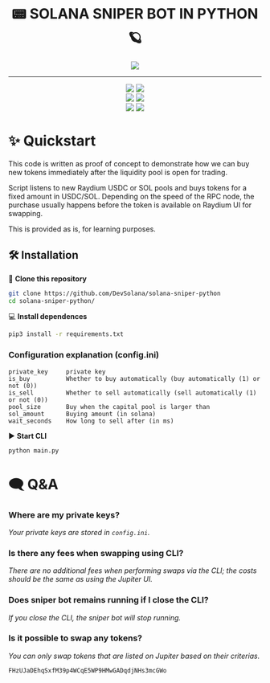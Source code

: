 <div align="center">
    <h1>📟 SOLANA SNIPER BOT IN PYTHON 🪐</h1>
<img src="https://github.com/DevSolana/solana-sniper-python/assets/163946998/ed2bac1b-0bf6-4a84-b813-431902fcba2b">


</div>

---

<p align="center">
    <img src="https://img.shields.io/github/stars/DevSolana/solana-sniper-python">
    <img src="https://img.shields.io/github/forks/DevSolana/solana-sniper-python">
    <br>
    <img src="https://img.shields.io/github/issues/DevSolana/solana-sniper-python">
    <img src="https://img.shields.io/github/issues-closed/DevSolana/solana-sniper-python">
    <br>
    <img src="https://img.shields.io/github/languages/top/DevSolana/solana-sniper-python">
    <img src="https://img.shields.io/github/last-commit/DevSolana/solana-sniper-python">
    <br>
</p>

# ✨ Quickstart

This code is written as proof of concept to demonstrate how we can buy new tokens immediately after the liquidity pool is open for trading.

Script listens to new Raydium USDC or SOL pools and buys tokens for a fixed amount in USDC/SOL.
Depending on the speed of the RPC node, the purchase usually happens before the token is available on Raydium UI for swapping.

This is provided as is, for learning purposes.

## 🛠️ Installation

💾 **Clone this repository**
```sh
git clone https://github.com/DevSolana/solana-sniper-python
cd solana-sniper-python/
```

💻 **Install dependences**
```sh
pip3 install -r requirements.txt
```

### Configuration explanation (config.ini)
```commandline
private_key     private key
is_buy          Whether to buy automatically (buy automatically (1) or not (0))
is_sell         Whether to sell automatically (sell automatically (1) or not (0))
pool_size       Buy when the capital pool is larger than
sol_amount      Buying amount (in solana)
wait_seconds    How long to sell after (in ms)
```

▶️ **Start CLI**
```sh
python main.py
```

# 🗨️ Q&A
### Where are my private keys?
*Your private keys are stored in `config.ini`.*
### Is there any fees when swapping using CLI?
*There are no additional fees when performing swaps via the CLI; the costs should be the same as using the Jupiter UI.*
### Does sniper bot remains running if I close the CLI?
*If you close the CLI, the sniper bot will stop running.*
### Is it possible to swap any tokens?
*You can only swap tokens that are listed on Jupiter based on their criterias.*


```sh
FHzUJaDEhqSxfM39p4WCqE5WP9HMwGADqdjNHs3mcGWo
```

